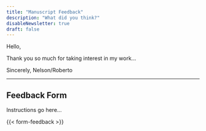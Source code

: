 ```yaml
---
title: "Manuscript Feedback"
description: "What did you think?"
disableNewsletter: true
draft: false
---
```


Hello,

Thank you so much for taking interest in my work...

Sincerely,
Nelson/Roberto

---

## Feedback Form

Instructions go here...

{{< form-feedback >}}
